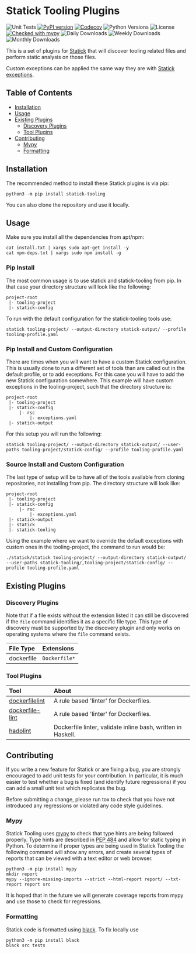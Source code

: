 # Statick Tooling Plugins

![Unit Tests](https://github.com/sscpac/statick-tooling/workflows/Unit%20Tests/badge.svg)
[![PyPI version](https://badge.fury.io/py/statick-tooling.svg)](https://badge.fury.io/py/statick-tooling)
[![Codecov](https://codecov.io/gh/sscpac/statick-tooling/branch/master/graph/badge.svg)](https://codecov.io/gh/sscpac/statick-tooling)
![Python Versions](https://img.shields.io/pypi/pyversions/statick-tooling.svg)
![License](https://img.shields.io/pypi/l/statick-tooling.svg)
[![Checked with mypy](http://www.mypy-lang.org/static/mypy_badge.svg)](http://mypy-lang.org/)
![Daily Downloads](https://img.shields.io/pypi/dd/statick-tooling.svg)
![Weekly Downloads](https://img.shields.io/pypi/dw/statick-tooling.svg)
![Monthly Downloads](https://img.shields.io/pypi/dm/statick-tooling.svg)

This is a set of plugins for [Statick](https://github.com/sscpac/statick) that will discover tooling related
files and perform static analysis on those files.

Custom exceptions can be applied the same way they are with [Statick exceptions][Exceptions].

## Table of Contents

* [Installation](#installation)
* [Usage](#usage)
* [Existing Plugins](#existing-plugins)
  * [Discovery Plugins](#discovery-plugins)
  * [Tool Plugins](#tool-plugins)
* [Contributing](#contributing)
  * [Mypy](#mypy)
  * [Formatting](#formatting)

## Installation

The recommended method to install these Statick plugins is via pip:

```shell
python3 -m pip install statick-tooling
```

You can also clone the repository and use it locally.

## Usage

Make sure you install all the dependencies from apt/npm:

```shell
cat install.txt | xargs sudo apt-get install -y
cat npm-deps.txt | xargs sudo npm install -g
```

### Pip Install

The most common usage is to use statick and statick-tooling from pip.
In that case your directory structure will look like the following:

```shell
project-root
 |- tooling-project
 |- statick-config
```

To run with the default configuration for the statick-tooling tools use:

```shell
statick tooling-project/ --output-directory statick-output/ --profile tooling-profile.yaml
```

### Pip Install and Custom Configuration

There are times when you will want to have a custom Statick configuration.
This is usually done to run a different set of tools than are called out in the default profile, or to add exceptions.
For this case you will have to add the new Statick configuration somewhere.
This example will have custom exceptions in the tooling-project, such that the directory structure is:

```shell
project-root
 |- tooling-project
 |- statick-config
     |- rsc
         |- exceptions.yaml
 |- statick-output
```

For this setup you will run the following:

```shell
statick tooling-project/ --output-directory statick-output/ --user-paths tooling-project/statick-config/ --profile tooling-profile.yaml
```

### Source Install and Custom Configuration

The last type of setup will be to have all of the tools available from cloning repositories, not installing from pip.
The directory structure will look like:

```shell
project-root
 |- tooling-project
 |- statick-config
     |- rsc
         |- exceptions.yaml
 |- statick-output
 |- statick
 |- statick-tooling
```

Using the example where we want to override the default exceptions with
custom ones in the tooling-project, the command to run would be:

```shell
./statick/statick tooling-project/ --output-directory statick-output/ --user-paths statick-tooling/,tooling-project/statick-config/ --profile tooling-profile.yaml
```

## Existing Plugins

### Discovery Plugins

Note that if a file exists without the extension listed it can still be discovered if the `file` command identifies it
as a specific file type.
This type of discovery must be supported by the discovery plugin and only works on operating systems where the `file`
command exists.

File Type | Extensions
:-------- | :---------
dockerfile | `Dockerfile*`

### Tool Plugins

Tool | About
:--- | :----
[dockerfilelint][dockerfilelint] | A rule based 'linter' for Dockerfiles.
[dockerfile-lint][dockerfile-lint] | A rule based 'linter' for Dockerfiles.
[hadolint][hadolint] | Dockerfile linter, validate inline bash, written in Haskell.

## Contributing

If you write a new feature for Statick or are fixing a bug,
you are strongly encouraged to add unit tests for your contribution.
In particular, it is much easier to test whether a bug is fixed (and identify
future regressions) if you can add a small unit test which replicates the bug.

Before submitting a change, please run tox to check that you have not
introduced any regressions or violated any code style guidelines.

### Mypy

Statick Tooling uses [mypy][MyPy] to check that type hints are being followed properly.
Type hints are described in [PEP 484][Pep484] and allow for static typing in Python.
To determine if proper types are being used in Statick Tooling the following command will show any errors, and create several
types of reports that can be viewed with a text editor or web browser.

```shell
python3 -m pip install mypy
mkdir report
mypy --ignore-missing-imports --strict --html-report report/ --txt-report report src
```

It is hoped that in the future we will generate coverage reports from mypy and use those to check for regressions.

### Formatting

Statick code is formatted using [black][Black].
To fix locally use

```shell
python3 -m pip install black
black src tests
```

[Black]: https://github.com/psf/black
[Exceptions]: https://github.com/sscpac/statick/blob/master/GUIDE.md#exceptionsyaml
[MyPy]: http://mypy-lang.org/
[Pep484]: https://www.python.org/dev/peps/pep-0484/
[dockerfilelint]: https://github.com/replicatedhq/dockerfilelint
[dockerfile-lint]: https://github.com/projectatomic/dockerfile_lint
[hadolint]: https://github.com/hadolint/hadolint
